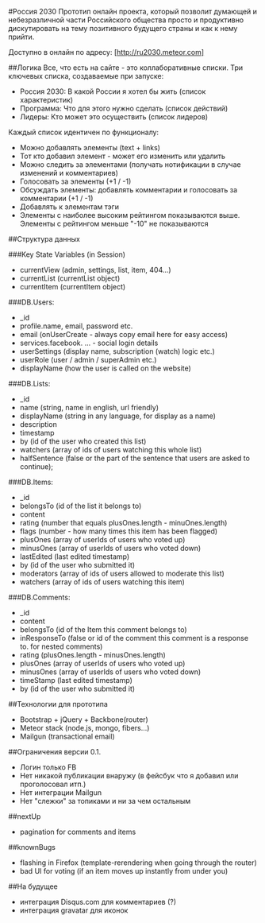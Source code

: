 #Россия 2030
Прототип онлайн проекта, который позволит думающей и небезразличной части Российского общества просто и продуктивно дискутировать на тему позитивного будущего страны и как к нему прийти.

Доступно в онлайн по адресу:
[http://ru2030.meteor.com]

##Логика
Все, что есть на сайте - это коллаборативные списки.
Три ключевых списка, создаваемые при запуске:
* Россия 2030: В какой России я хотел бы жить (список характеристик)
* Программа: Что для этого нужно сделать (список действий)
* Лидеры: Кто может это осуществить (список лидеров)

Каждый список идентичен по функционалу:
* Можно добавлять элементы (text + links)
* Тот кто добавил элемент - может его изменить или удалить
* Можно следить за элементами (получать нотификации в случае изменений и комментариев)
* Голосовать за элементы (+1 / -1)
* Обсуждать элементы: добавлять комментарии и голосовать за комментарии (+1 / -1)
* Добавлять к элементам тэги
* Элементы с наиболее высоким рейтингом показываются выше. Элементы с рейтингом меньше "-10" не показываются

##Структура данных

###Key State Variables (in Session)
* currentView (admin, settings, list, item, 404...)
* currentList (currentList object)
* currentItem (currentItem object)

###DB.Users:
* _id
* profile.name, email, password etc.
* email (onUserCreate - always copy email here for easy access)
* services.facebook. ... - social login details
* userSettings (display name, subscription (watch) logic etc.)
* userRole (user / admin / superAdmin etc.)
* displayName (how the user is called on the website)

###DB.Lists:
* _id
* name (string, name in english, url friendly)
* displayName (string in any language, for display as a name)
* description
* timestamp
* by (id of the user who created this list)
* watchers (array of ids of users watching this whole list)
* halfSentence (false or the part of the sentence that users are asked to continue);

###DB.Items:
* _id
* belongsTo (id of the list it belongs to)
* content
* rating (number that equals plusOnes.length - minuOnes.length)
* flags (number - how many times this item has been flagged)
* plusOnes (array of userIds of users who voted up)
* minusOnes (array of userIds of users who voted down)
* lastEdited (last edited timestamp)
* by (id of the user who submitted it)
* moderators (array of ids of users allowed to moderate this list)
* watchers (array of ids of users watching this item)

###DB.Comments:
* _id
* content
* belongsTo (id of the Item this comment belongs to)
* inResponseTo (false or id of the comment this comment is a response to. for nested comments)
* rating (plusOnes.length - minusOnes.length)
* plusOnes (array of userIds of users who voted up)
* minusOnes (array of userIds of users who voted down)
* timeStamp (last edited timestamp)
* by (id of the user who submitted it)

##Технологии для прототипа
* Bootstrap + jQuery + Backbone(router)
* Meteor stack (node.js, mongo, fibers...)
* Mailgun (transactional email)

##Ограничения версии 0.1.
* Логин только FB
* Нет никакой публикации внаружу (в фейсбук что я добавил или проголосовал итп.)
* Нет интеграции Mailgun
* Нет "слежки" за топиками и ни за чем остальным

##nextUp
* pagination for comments and items

##knownBugs
* flashing in Firefox (template-rerendering when going through the router)
* bad UI for voting (if an item moves up instantly from under you)

##На будущее
* интеграция Disqus.com для комментариев (?)
* интеграция gravatar для иконок
